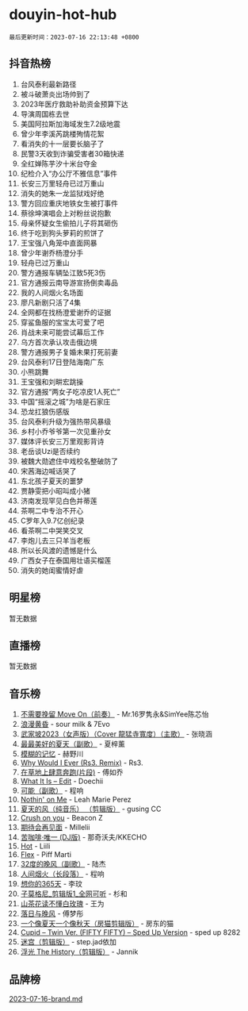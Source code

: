 # douyin-hot-hub

`最后更新时间：2023-07-16 22:13:48 +0800`

## 抖音热榜

1. 台风泰利最新路径
1. 被斗破萧炎出场帅到了
1. 2023年医疗救助补助资金预算下达
1. 导演周国栋去世
1. 美国阿拉斯加海域发生7.2级地震
1. 曾少年李溪芮跳楼殉情花絮
1. 看消失的十一层要长脑子了
1. 民警3天收到诈骗受害者30箱快递
1. 全红婵陈芋汐十米台夺金
1. 纪检介入“办公厅不雅信息”事件
1. 长安三万里轻舟已过万重山
1. 消失的她朱一龙监狱戏好绝
1. 警方回应重庆地铁女生被打事件
1. 蔡徐坤演唱会上对粉丝说抱歉
1. 母亲怀疑女生偷拍儿子将其砸伤
1. 终于吃到狗头萝莉的煎饼了
1. 王宝强八角笼中直面网暴
1. 曾少年谢乔杨澄分手
1. 轻舟已过万重山
1. 警方通报车辆坠江致5死3伤
1. 官方通报云南导游宣扬倒卖毒品
1. 我的人间烟火名场面
1. 廖凡新剧只活了4集
1. 全网都在找杨澄爱谢乔的证据
1. 穿鲨鱼服的宝宝太可爱了吧
1. 肖战未来可能尝试幕后工作
1. 乌方首次承认攻击俄边境
1. 警方通报男子复婚未果打死前妻
1. 台风泰利17日登陆海南广东
1. 小熊跳舞
1. 王宝强和刘畊宏跳操
1. 官方通报“两女子吃凉皮1人死亡”
1. 中国“摇滚之城”为啥是石家庄
1. 恐龙扛狼伤感版
1. 台风泰利升级为强热带风暴级
1. 乡村小乔爷爷第一次见重孙女
1. 媒体评长安三万里观影背诗
1. 老岳谈Uzi是否续约
1. 被魏大勋遮住中戏校名整破防了
1. 宋茜海边喊话哭了
1. 东北孩子夏天的噩梦
1. 贾静雯把小昭叫成小猪
1. 济南发现罕见白色并蒂莲
1. 茶啊二中专治不开心
1. C罗年入9.7亿创纪录
1. 看茶啊二中哭笑交叉
1. 李炮儿去三只羊当老板
1. 所以长风渡的遗憾是什么
1. 广西女子在泰国用壮语买榴莲
1. 消失的她闺蜜情好虐

## 明星榜

暂无数据

## 直播榜

暂无数据

## 音乐榜

1. [不需要挽留 Move On（前奏）](https://sf6-cdn-tos.douyinstatic.com/obj/tos-cn-ve-2774/ooCBhgCCkF4nExzQL9WZSUbitfA8IsDkgQIYhe) - Mr.16罗隽永&SimYee陈芯怡
1. [浪漫黄昏](https://sf6-cdn-tos.douyinstatic.com/obj/tos-cn-ve-2774/a2e4e0b8cf8b4cc0a6bfed7cd21bd5a0) - sour milk & 7Evo
1. [武家坡2023（女声版）（Cover 龍猛寺寬度）（主歌）](https://sf6-cdn-tos.douyinstatic.com/obj/tos-cn-ve-2774/oEIACj0tGBoytgZUwEUCP8DAIgnZfwGIfb9xjD) - 张晓涵
1. [最最美好的夏天（副歌）](https://sf3-cdn-tos.douyinstatic.com/obj/tos-cn-ve-2774/o4FMghDLZkPIkCutdrsXlbTHcaZztBfeCp9AFS) - 夏梓薰
1. [模糊的记忆](https://sf3-cdn-tos.douyinstatic.com/obj/tos-cn-ve-2774/ocrRNOQnkB1MNO9eD1sd3CIytBehbIbglZUFAT) - 赫野川
1. [Why Would I Ever (Rs3. Remix)](https://sf3-cdn-tos.douyinstatic.com/obj/tos-cn-ve-2774/oQNX0xZhO8IXeCRjCJQUZzkfQNLi2ItDAzEBgz) - Rs3.
1. [在草地上肆意奔跑(片段)](https://sf6-cdn-tos.douyinstatic.com/obj/tos-cn-ve-2774/8831d494742f45dabdfa8adb8b817259) - 傅如乔
1. [What It Is – Edit](https://sf6-cdn-tos.douyinstatic.com/obj/tos-cn-ve-2774/o0mszhwrI3yCyGWBMAaQUof2lTzIXANSLrBh4L) - Doechii
1. [可能（副歌）](https://sf3-cdn-tos.douyinstatic.com/obj/tos-cn-ve-2774/cde1731888894259b333569393c2fb51) - 程响
1. [Nothin' on Me](https://sf3-cdn-tos.douyinstatic.com/obj/tos-cn-ve-2774/4db3d954346848aaa9ec9709bb1eace1) - Leah Marie Perez
1. [夏天的风（纯音乐） （剪辑版）](https://sf6-cdn-tos.douyinstatic.com/obj/tos-cn-ve-2774/oUzLjBZZFQAoNRmGokEeD5zfQCObp6UeFAnTa6) - gusing CC
1. [Crush on you](https://sf3-cdn-tos.douyinstatic.com/obj/tos-cn-ve-2774/b23c3d5786714e90898fb2a43fb44ff7) - Beacon Z
1. [期待会再见面](https://sf3-cdn-tos.douyinstatic.com/obj/tos-cn-ve-2774/oILtyb5PbgnZnnFogRIDCNBDmAzeQk8BjThRfX) - Millelii
1. [苦咖啡·唯一 (DJ版)](https://sf3-cdn-tos.douyinstatic.com/obj/tos-cn-ve-2774/oohZWXUzNXlh9bzpBgNUfJCQHGILwWgDBaejQt) - 那奇沃夫/KKECHO
1. [Hot](https://sf3-cdn-tos.douyinstatic.com/obj/tos-cn-ve-2774/a63be641febf4335a8996c8a877dee1c) - Liili
1. [Flex](https://sf3-cdn-tos.douyinstatic.com/obj/tos-cn-ve-2774/fdd81ae057724bbe9f599a36af513da8) - Piff Marti
1. [32度的晚风（副歌）](https://sf3-cdn-tos.douyinstatic.com/obj/tos-cn-ve-2774/o8mEd4CARee2Lv5ReRW2KyIyZ9Q1YojfPZyXHA) - 陆杰
1. [人间烟火（长段落）](https://sf6-cdn-tos.douyinstatic.com/obj/tos-cn-ve-2774/eeb7f9f284d74db097f8341ace44bfa2) - 程响
1. [想你的365天](https://sf6-cdn-tos.douyinstatic.com/obj/tos-cn-ve-2774/f9f7574abe01480a95d11e74817984b4) - 李玟
1. [子莫格尼_剪辑版1_全网可听](https://sf6-cdn-tos.douyinstatic.com/obj/tos-cn-ve-2774/okgjBiZZDqmeFfACngDQ48okZJ9knBMDtbwo8Q) - 杉和
1. [山茶花读不懂白玫瑰](https://sf3-cdn-tos.douyinstatic.com/obj/tos-cn-ve-2774/osfn8B7DktrRHEPJgPCfDbw7QDQEkwC16BxZg9) - 王为
1. [落日与晚风](https://sf6-cdn-tos.douyinstatic.com/obj/tos-cn-ve-2774/oIGWNBzwrUqAmfsCxckzkGhWQIaAAUgU19HChy) - 傅梦彤
1. [一个像夏天一个像秋天（房猫剪辑版）](https://sf3-cdn-tos.douyinstatic.com/obj/tos-cn-ve-2774/a5a649d88ef0437b918efc8be7005a59) - 房东的猫
1. [Cupid – Twin Ver. (FIFTY FIFTY) – Sped Up Version](https://sf3-cdn-tos.douyinstatic.com/obj/tos-cn-ve-2774/oMonQQ6t8nCfUnw44y8XBZkJytCgEBtWYebB2D) - sped up 8282
1. [迷宫（剪辑版）](https://sf6-cdn-tos.douyinstatic.com/obj/tos-cn-ve-2774/oUkKabRnnDiI8GjaQrDHYQh0VCgQB0AA4ezefF) - step.jad依加
1. [浮光 The History（剪辑版）](https://sf6-cdn-tos.douyinstatic.com/obj/tos-cn-ve-2774/oIkABGgUD0nCgDneOBBKSj79UBoAZtQjIi3fbl) - Jannik

## 品牌榜

[2023-07-16-brand.md](2023-07-16-brand.md)
